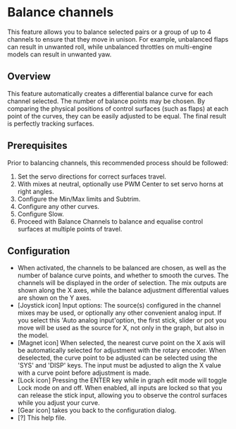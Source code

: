 # Balance channels
This feature allows you to balance selected pairs or a group of up to 4 channels to ensure that they move in unison. For example, unbalanced flaps can result in unwanted roll, while unbalanced throttles on multi-engine models can result in unwanted yaw.

## Overview
This feature automatically creates a differential balance curve for each channel selected. The number of balance points may be chosen. By comparing the physical positions of control surfaces (such as flaps) at each point of the curves, they can be easily adjusted to be equal. The final result is perfectly tracking surfaces.

## Prerequisites 
Prior to balancing channels, this recommended process should be followed:1. Set the servo directions for correct surfaces travel.2. With mixes at neutral, optionally use PWM Center to set servo horns at right angles.3. Configure the Min/Max limits and Subtrim.4. Configure any other curves.5. Configure Slow.6. Proceed with Balance Channels to balance and equalise control surfaces at multiple points of travel.

## Configuration 
- When activated, the channels to be balanced are chosen, as well as the number of balance curve points, and whether to smooth the curves. The channels will be displayed in the order of selection. The mix outputs are shown along the X axes, while the balance adjustment differential values are shown on the Y axes.
- [Joystick icon] Input options: The source(s) configured in the channel mixes may be used, or optionally any other convenient analog input. If you select this 'Auto analog input'option, the first stick, slider or pot you move will be used as the source for X, not only in the graph, but also in the model.
- [Magnet icon] When selected, the nearest curve point on the X axis will be automatically selected for adjustment with the rotary encoder. When deselected, the curve point to be adjusted can be selected using the 'SYS' and 'DISP' keys. The input must be adjusted to align the X value with a curve point before adjustment is made.
- [Lock icon] Pressing the ENTER key while in graph edit mode will toggle Lock mode on and off. When enabled, all inputs are locked so that you can release the stick input, allowing you to observe the control surfaces while you adjust your curve.
- [Gear icon] takes you back to the configuration dialog.
- [?] This help file.